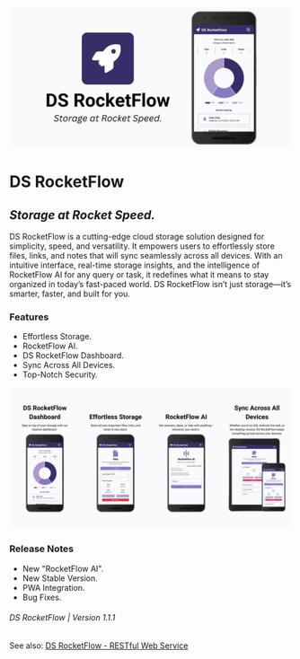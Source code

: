 ![DS RocketFlow](./public/readme/readme-banner.png)

# DS RocketFlow

## _Storage at Rocket Speed._

DS RocketFlow is a cutting-edge cloud storage solution designed for simplicity, speed, and versatility. It empowers users to effortlessly store files, links, and notes that will sync seamlessly across all devices. With an intuitive interface, real-time storage insights, and the intelligence of RocketFlow AI for any query or task, it redefines what it means to stay organized in today’s fast-paced world. DS RocketFlow isn’t just storage—it’s smarter, faster, and built for you.

### Features

- Effortless Storage.
- RocketFlow AI.
- DS RocketFlow Dashboard.
- Sync Across All Devices.
- Top-Notch Security.

![Features](./public/readme/readme-features.png)

### Release Notes

- New "RocketFlow AI".
- New Stable Version.
- PWA Integration.
- Bug Fixes.

###### DS RocketFlow | Version 1.1.1

See also: [DS RocketFlow - RESTful Web Service](https://github.com/dsvillalobos/ds-rocketflow-rest)
